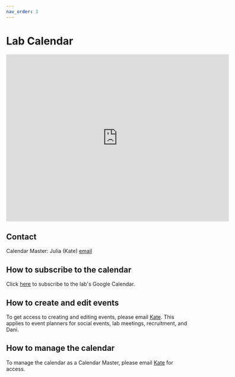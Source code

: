 ```yaml
---
nav_order: 3
---
```

# Lab Calendar

<iframe src="https://calendar.google.com/calendar/embed?src=gv15vdjlsrejtg8alnspjsr78g%40group.calendar.google.com&ctz=America%2FNew_York" style="border: 0" width="600" height="450" frameborder="0" scrolling="no"></iframe>

## Contact
Calendar Master: Julia (Kate) [email](mailto:jbryn@seas.upenn.edu)

## How to subscribe to the calendar
Click [here](https://calendar.google.com/calendar/u/0?cid=Z3YxNXZkamxzcmVqdGc4YWxuc3Bqc3I3OGdAZ3JvdXAuY2FsZW5kYXIuZ29vZ2xlLmNvbQ) to subscribe to the lab's Google Calendar.

## How to create and edit events

To get access to creating and editing events, please email [Kate](mailto:jbryn@seas.upenn.edu). This applies to event planners for social events, lab meetings, recruitment, and Dani.

## How to manage the calendar
To manage the calendar as a Calendar Master, please email [Kate](mailto:jbryn@seas.upenn.edu) for access.
